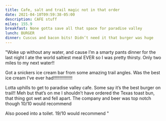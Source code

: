 ```yaml
---
title: Cafe, salt and trail magic not in that order
date: 2021-04-10T09:59:38-05:00
description: CAFE stuff
miles: 155.9
breakfast: None gotta save all that space for paradise valley
lunch: BURGER
dinner: Cuscus and bacon bits! Didn’t need it that burger was huge
---
```


"Woke up without any water, and cause I’m a smarty pants dinner for the last night I ate the world saltiest meal EVER so I was pretty thirsty. Only two miles to my next water!!

Got a snickers ice cream bar from some amazing trail angles. Was the best ice cream I’ve ever had!!!!!!!!!!!!!!!

Lotta uphills to get to paradise valley cafe. Some say it’s the best burger on trail!! Meh but that’s on me I shouldn’t have ordered the Texas toast bun, that thing got wet and fell apart. The company and beer was top notch though 10/10 would recommend


Also pooed into a toilet. 19/10 would recommend "